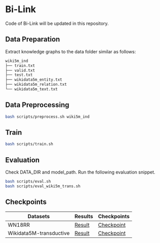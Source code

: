 # Bi-Link
Code of Bi-Link will be updated in this repository.
## Data Preparation
Extract knowledge graphs to the data folder similar as follows:
```python
wiki5m_ind
├── train.txt
├── valid.txt
├── test.txt
├── wikidata5m_entity.txt
├── wikidata5m_relation.txt
└── wikidata5m_text.txt 
```

## Data Preprocessing
```bash
bash scripts/preprocess.sh wiki5m_ind
```
## Train
```bash
bash scripts/train.sh 
```
## Evaluation
Check DATA_DIR and model_path. Run the following evaluation snippet.
```bash
bash scripts/eval.sh
bash scripts/eval_wiki5m_trans.sh
```
## Checkpoints
| Datasets                | Results                                                                                                                                                | Checkpoints                                                          |
|-------------------------|--------------------------------------------------------------------------------------------------------------------------------------------------------|----------------------------------------------------------------------|
| WN18RR                  |[Result](predictions/WN18RR/metrics.json)| [Checkpoint](https://mega.nz/folder/8HMw2KJR#iGgjtjyd0CX92rKs656P5g) |
| Wikidata5M-transductive | [Result](predictions/Wikidata5M-transductive/metrics.json)| [Checkpoint](https://mega.nz/folder/ob8mXYoL#1YXiUlX8RI7NZdrAnvypdA) |

